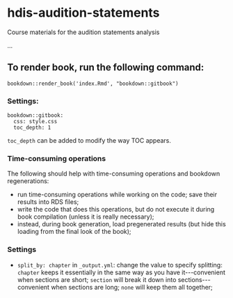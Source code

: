 # hdis-audition-statements

Course materials for the audition statements analysis

...


## To render book, run the following command:

`bookdown::render_book('index.Rmd', "bookdown::gitbook")`

### Settings:

```
bookdown::gitbook:
  css: style.css
  toc_depth: 1
```

`toc_depth` can be added to modify the way TOC appears.


### Time-consuming operations

The following should help with time-consuming operations and bookdown regenerations:

- run time-consuming operations while working on the code; save their results into RDS files;
- write the code that does this operations, but do not execute it during book compilation (unless it is really necessary);
- instead, during book generation, load pregenerated results (but hide this loading from the final look of the book); 


### Settings

- `split_by: chapter` in `_output.yml`: change the value to specify splitting: `chapter` keeps it essentially in the same way as you have it---convenient when sections are short; `section` will break it down into sections---convenient when sections are long; `none` will keep them all together;